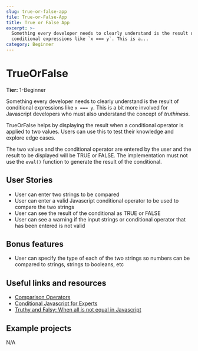 ```yaml
---
slug: true-or-false-app
file: True-or-False-App
title: True or False App
excerpt: >-
  Something every developer needs to clearly understand is the result of
  conditional expressions like `x === y`. This is a...
category: Beginner
---
```

# TrueOrFalse

**Tier:** 1-Beginner

Something every developer needs to clearly understand is the result of
conditional expressions like `x === y`. This is a bit more involved for
Javascript developers who must also understand the concept of _truthiness_.

TrueOrFalse helps by displaying the result when a conditional operator is
applied to two values. Users can use this to test their knowledge and
explore edge cases.

The two values and the conditional operator are entered by the user and the
result to be displayed will be TRUE or FALSE. The implementation must not use
the `eval()` function to generate the result of the conditional.

## User Stories

* User can enter two strings to be compared
* User can enter a valid Javascript conditional operator to be used to compare the two strings
* User can see the result of the conditional as TRUE or FALSE
* User can see a warning if the input strings or conditional operator that has been entered is not valid

## Bonus features

* User can specify the type of each of the two strings so numbers can be compared to strings, strings to booleans, etc

## Useful links and resources

-   [Comparison Operators](https://developer.mozilla.org/en-US/docs/Web/JavaScript/Reference/Operators/Comparison_Operators)
-   [Conditional Javascript for Experts](https://hackernoon.com/conditional-javascript-for-experts-d2aa456ef67c)
-   [Truthy and Falsy: When all is not equal in Javascript](https://www.sitepoint.com/javascript-truthy-falsy/)

## Example projects

N/A
